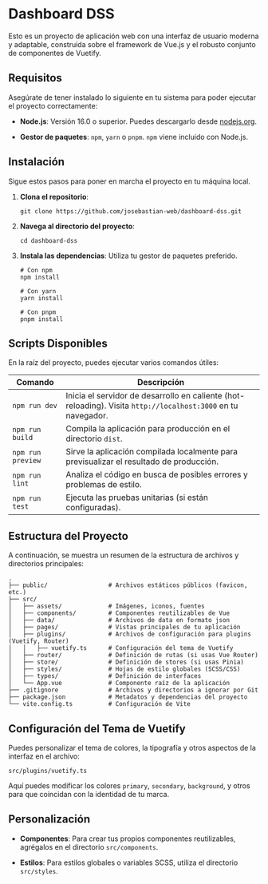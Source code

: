 # Dashboard DSS

Esto es un proyecto de aplicación web con una interfaz de usuario moderna y adaptable, construida sobre el framework de Vue.js y el robusto conjunto de componentes de Vuetify.

## Requisitos

Asegúrate de tener instalado lo siguiente en tu sistema para poder ejecutar el proyecto correctamente:

* **Node.js**: Versión 16.0 o superior. Puedes descargarlo desde [nodejs.org](https://nodejs.org/).

* **Gestor de paquetes**: `npm`, `yarn` o `pnpm`. `npm` viene incluido con Node.js.

## Instalación

Sigue estos pasos para poner en marcha el proyecto en tu máquina local.

1. **Clona el repositorio**:

   ```
   git clone https://github.com/josebastian-web/dashboard-dss.git
   
   ```

2. **Navega al directorio del proyecto**:

   ```
   cd dashboard-dss
   
   ```

3. **Instala las dependencias**:
   Utiliza tu gestor de paquetes preferido.

   ```
   # Con npm
   npm install
   
   # Con yarn
   yarn install
   
   # Con pnpm
   pnpm install
   
   ```

## Scripts Disponibles

En la raíz del proyecto, puedes ejecutar varios comandos útiles:

| Comando | Descripción | 
 | ----- | ----- | 
| `npm run dev` | Inicia el servidor de desarrollo en caliente (hot-reloading). Visita `http://localhost:3000` en tu navegador. | 
| `npm run build` | Compila la aplicación para producción en el directorio `dist`. | 
| `npm run preview` | Sirve la aplicación compilada localmente para previsualizar el resultado de producción. | 
| `npm run lint` | Analiza el código en busca de posibles errores y problemas de estilo. | 
| `npm run test` | Ejecuta las pruebas unitarias (si están configuradas). | 

## Estructura del Proyecto

A continuación, se muestra un resumen de la estructura de archivos y directorios principales:

```
.
├── public/                 # Archivos estáticos públicos (favicon, etc.)
├── src/
│   ├── assets/             # Imágenes, iconos, fuentes
│   ├── components/         # Componentes reutilizables de Vue
│   ├── data/               # Archivos de data en formato json
│   ├── pages/              # Vistas principales de tu aplicación
│   ├── plugins/            # Archivos de configuración para plugins (Vuetify, Router)
│   │   ├── vuetify.ts      # Configuración del tema de Vuetify
│   ├── router/             # Definición de rutas (si usas Vue Router)
│   ├── store/              # Definición de stores (si usas Pinia)
│   ├── styles/             # Hojas de estilo globales (SCSS/CSS)
│   ├── types/              # Definición de interfaces
│   └── App.vue             # Componente raíz de la aplicación
├── .gitignore              # Archivos y directorios a ignorar por Git
├── package.json            # Metadatos y dependencias del proyecto
└── vite.config.ts          # Configuración de Vite

```

## Configuración del Tema de Vuetify

Puedes personalizar el tema de colores, la tipografía y otros aspectos de la interfaz en el archivo:

`src/plugins/vuetify.ts`

Aquí puedes modificar los colores `primary`, `secondary`, `background`, y otros para que coincidan con la identidad de tu marca.

## Personalización

* **Componentes**: Para crear tus propios componentes reutilizables, agrégalos en el directorio `src/components`.

* **Estilos**: Para estilos globales o variables SCSS, utiliza el directorio `src/styles`.
